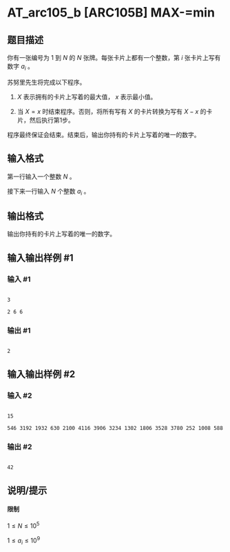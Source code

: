 # AT_arc105_b [ARC105B] MAX-=min

## 题目描述

你有一张编号为 $1$ 到 $N$ 的 $N$ 张牌。每张卡片上都有一个整数，第 $i$ 张卡片上写有数字 $a_i$ 。

苏努里先生将完成以下程序。

1.  $X$ 表示拥有的卡片上写着的最大值， $x$ 表示最小值。

1. 当 $X = x$ 时结束程序。否则，将所有写有 $X$ 的卡片转换为写有 $X - x$ 的卡片，然后执行第1步。

程序最终保证会结束。结束后，输出你持有的卡片上写着的唯一的数字。

## 输入格式

第一行输入一个整数 $N$ 。

接下来一行输入 $N$ 个整数 $a_i$ 。

## 输出格式

输出你持有的卡片上写着的唯一的数字。

## 输入输出样例 #1

### 输入 #1

```
3
2 6 6
```

### 输出 #1

```
2
```

## 输入输出样例 #2

### 输入 #2

```
15
546 3192 1932 630 2100 4116 3906 3234 1302 1806 3528 3780 252 1008 588
```

### 输出 #2

```
42
```

## 说明/提示

#### 限制

 $1 ≤ N ≤ 10^5$ 
 
 $1 ≤ a_i ≤ 10^9$
